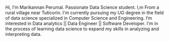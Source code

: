   Hi, I’m Marikannan Perumal.
  Passionate Data Science student. 
  I,m From a rural village near Tuticorin.
  I'm currently pursuing my UG degree in the field of data science specialized in Computer Science and Engineering. 
  I’m interested in Data analytics || Data Engineer || Software Developer.
  I'm in the process of learning data science to expand my skills in analyzing and interpreting data.
 
  


